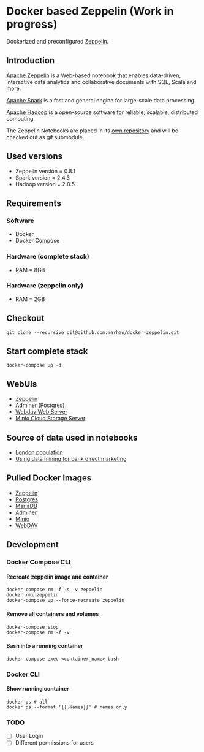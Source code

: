 # Docker based Zeppelin (Work in progress)

Dockerized and preconfigured [Zeppelin](https://zeppelin.apache.org/docs/0.8.1/setup/deployment/docker.html).

## Introduction

[Apache Zeppelin](http://zeppelin.apache.org/) is a Web-based notebook that enables data-driven, 
interactive data analytics and collaborative documents with SQL, Scala and more.

[Apache Spark](https://spark.apache.org) is a fast and general engine for large-scale data processing.

[Apache Hadoop](https://hadoop.apache.org/) is a open-source software for reliable, scalable, distributed computing.

The Zeppelin Notebooks are placed in its [own repository](https://github.com/marhan/zeppelin-notebook-samples) and will be checked out as git submodule.

## Used versions

- Zeppelin version = 0.8.1
- Spark version = 2.4.3
- Hadoop version = 2.8.5

## Requirements

### Software
- Docker
- Docker Compose

### Hardware (complete stack)
- RAM = 8GB

### Hardware (zeppelin only)  
- RAM = 2GB

## Checkout

    git clone --recursive git@github.com:marhan/docker-zeppelin.git
    
## Start complete stack

    docker-compose up -d
    
## WebUIs

* [Zeppelin](http://localhost:10000) 
* [Adminer (Postgres)](http://localhost:10002) 
* [Webdav Web Server](http://localhost:10003) 
* [Minio Cloud Storage Server](http://localhost:10004) 

## Source of data used in notebooks

- [London population](https://github.com/datasets/london-population)
- [Using data mining for bank direct marketing](http://repositorium.sdum.uminho.pt/handle/1822/14838)
    
## Pulled Docker Images

- [Zeppelin](https://hub.docker.com/r/apache/zeppelin)
- [Postgres](https://hub.docker.com/_/postgres)
- [MariaDB](https://hub.docker.com/_/mariadb)
- [Adminer](https://hub.docker.com/_/adminer/)
- [Minio](https://hub.docker.com/r/minio/minio/)
- [WebDAV](https://hub.docker.com/r/bytemark/webdav/)

## Development

### Docker Compose CLI

#### Recreate zeppelin image and container
    
    docker-compose rm -f -s -v zeppelin
    docker rmi zeppelin    
    docker-compose up --force-recreate zeppelin
    
#### Remove all containers and volumes

    docker-compose stop
    docker-compose rm -f -v
    
#### Bash into a running container

    docker-compose exec <container_name> bash
    
### Docker CLI

#### Show running container

    docker ps # all
    docker ps --format '{{.Names}}' # names only

### TODO

- [ ] User Login
- [ ] Different permissions for users
